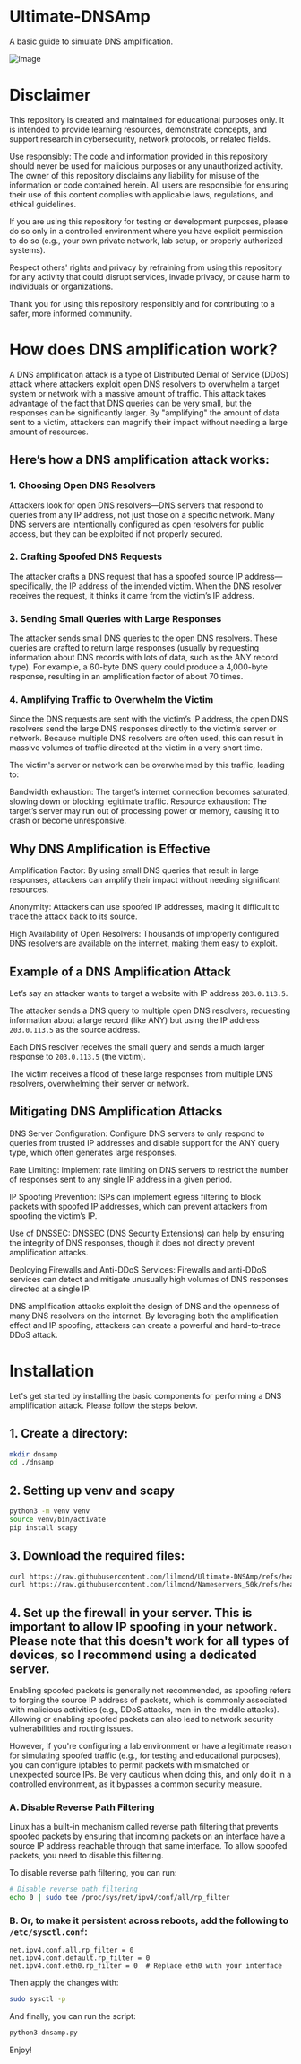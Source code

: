 # Ultimate-DNSAmp
A basic guide to simulate DNS amplification.

![image](https://github.com/user-attachments/assets/e84574cb-f96e-4813-96ce-e6b5cc892e11)

# Disclaimer

This repository is created and maintained for educational purposes only. It is intended to provide learning resources, demonstrate concepts, and support research in cybersecurity, network protocols, or related fields.

Use responsibly: The code and information provided in this repository should never be used for malicious purposes or any unauthorized activity. The owner of this repository disclaims any liability for misuse of the information or code contained herein. All users are responsible for ensuring their use of this content complies with applicable laws, regulations, and ethical guidelines.

If you are using this repository for testing or development purposes, please do so only in a controlled environment where you have explicit permission to do so (e.g., your own private network, lab setup, or properly authorized systems).

Respect others' rights and privacy by refraining from using this repository for any activity that could disrupt services, invade privacy, or cause harm to individuals or organizations.

Thank you for using this repository responsibly and for contributing to a safer, more informed community.

# How does DNS amplification work?

A DNS amplification attack is a type of Distributed Denial of Service (DDoS) attack where attackers exploit open DNS resolvers to overwhelm a target system or network with a massive amount of traffic. This attack takes advantage of the fact that DNS queries can be very small, but the responses can be significantly larger. By "amplifying" the amount of data sent to a victim, attackers can magnify their impact without needing a large amount of resources.

## Here’s how a DNS amplification attack works:

### 1. Choosing Open DNS Resolvers

Attackers look for open DNS resolvers—DNS servers that respond to queries from any IP address, not just those on a specific network. Many DNS servers are intentionally configured as open resolvers for public access, but they can be exploited if not properly secured.

### 2. Crafting Spoofed DNS Requests

The attacker crafts a DNS request that has a spoofed source IP address—specifically, the IP address of the intended victim. When the DNS resolver receives the request, it thinks it came from the victim’s IP address.

### 3. Sending Small Queries with Large Responses

The attacker sends small DNS queries to the open DNS resolvers. These queries are crafted to return large responses (usually by requesting information about DNS records with lots of data, such as the ANY record type). For example, a 60-byte DNS query could produce a 4,000-byte response, resulting in an amplification factor of about 70 times.

### 4. Amplifying Traffic to Overwhelm the Victim

Since the DNS requests are sent with the victim’s IP address, the open DNS resolvers send the large DNS responses directly to the victim’s server or network. Because multiple DNS resolvers are often used, this can result in massive volumes of traffic directed at the victim in a very short time.

The victim's server or network can be overwhelmed by this traffic, leading to:

Bandwidth exhaustion: The target’s internet connection becomes saturated, slowing down or blocking legitimate traffic.
Resource exhaustion: The target’s server may run out of processing power or memory, causing it to crash or become unresponsive.

## Why DNS Amplification is Effective

Amplification Factor: By using small DNS queries that result in large responses, attackers can amplify their impact without needing significant resources.

Anonymity: Attackers can use spoofed IP addresses, making it difficult to trace the attack back to its source.

High Availability of Open Resolvers: Thousands of improperly configured DNS resolvers are available on the internet, making them easy to exploit.

## Example of a DNS Amplification Attack

Let’s say an attacker wants to target a website with IP address `203.0.113.5`.

The attacker sends a DNS query to multiple open DNS resolvers, requesting information about a large record (like ANY) but using the IP address `203.0.113.5` as the source address.

Each DNS resolver receives the small query and sends a much larger response to `203.0.113.5` (the victim).

The victim receives a flood of these large responses from multiple DNS resolvers, overwhelming their server or network.

## Mitigating DNS Amplification Attacks

DNS Server Configuration: Configure DNS servers to only respond to queries from trusted IP addresses and disable support for the ANY query type, which often generates large responses.

Rate Limiting: Implement rate limiting on DNS servers to restrict the number of responses sent to any single IP address in a given period.

IP Spoofing Prevention: ISPs can implement egress filtering to block packets with spoofed IP addresses, which can prevent attackers from spoofing the victim’s IP.

Use of DNSSEC: DNSSEC (DNS Security Extensions) can help by ensuring the integrity of DNS responses, though it does not directly prevent amplification attacks.

Deploying Firewalls and Anti-DDoS Services: Firewalls and anti-DDoS services can detect and mitigate unusually high volumes of DNS responses directed at a single IP.

DNS amplification attacks exploit the design of DNS and the openness of many DNS resolvers on the internet. By leveraging both the amplification effect and IP spoofing, attackers can create a powerful and hard-to-trace DDoS attack.

# Installation

Let's get started by installing the basic components for performing a DNS amplification attack. Please follow the steps below.

## 1. Create a directory:
```bash
mkdir dnsamp
cd ./dnsamp
```

## 2. Setting up venv and scapy
```bash
python3 -m venv venv
source venv/bin/activate
pip install scapy
```

## 3. Download the required files:
```bash
curl https://raw.githubusercontent.com/lilmond/Ultimate-DNSAmp/refs/heads/main/dnsamp.py > dnsamp.py
curl https://raw.githubusercontent.com/lilmond/Nameservers_50k/refs/heads/main/nameservers_50k.txt > nameservers_50k.txt
```

## 4. Set up the firewall in your server. This is important to allow IP spoofing in your network. Please note that this doesn't work for all types of devices, so I recommend using a dedicated server.

Enabling spoofed packets is generally not recommended, as spoofing refers to forging the source IP address of packets, which is commonly associated with malicious activities (e.g., DDoS attacks, man-in-the-middle attacks). Allowing or enabling spoofed packets can also lead to network security vulnerabilities and routing issues.

However, if you're configuring a lab environment or have a legitimate reason for simulating spoofed traffic (e.g., for testing and educational purposes), you can configure iptables to permit packets with mismatched or unexpected source IPs. Be very cautious when doing this, and only do it in a controlled environment, as it bypasses a common security measure.

### A. Disable Reverse Path Filtering

Linux has a built-in mechanism called reverse path filtering that prevents spoofed packets by ensuring that incoming packets on an interface have a source IP address reachable through that same interface. To allow spoofed packets, you need to disable this filtering.

To disable reverse path filtering, you can run:
```bash
# Disable reverse path filtering
echo 0 | sudo tee /proc/sys/net/ipv4/conf/all/rp_filter
```

### B. Or, to make it persistent across reboots, add the following to `/etc/sysctl.conf`:

```
net.ipv4.conf.all.rp_filter = 0
net.ipv4.conf.default.rp_filter = 0
net.ipv4.conf.eth0.rp_filter = 0  # Replace eth0 with your interface
```

Then apply the changes with:

```bash
sudo sysctl -p
```

And finally, you can run the script:
```bash
python3 dnsamp.py
```

Enjoy!
